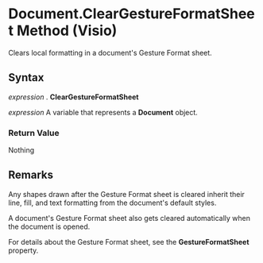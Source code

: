 
# Document.ClearGestureFormatSheet Method (Visio)

Clears local formatting in a document's Gesture Format sheet.


## Syntax

 _expression_ . **ClearGestureFormatSheet**

 _expression_ A variable that represents a **Document** object.


### Return Value

Nothing


## Remarks

Any shapes drawn after the Gesture Format sheet is cleared inherit their line, fill, and text formatting from the document's default styles.

A document's Gesture Format sheet also gets cleared automatically when the document is opened.

For details about the Gesture Format sheet, see the  **GestureFormatSheet** property.


